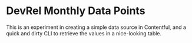 # DevRel Monthly Data Points

This is an experiment in creating a simple data source in Contentful, and a quick and dirty CLI to retrieve the values in a nice-looking table.
